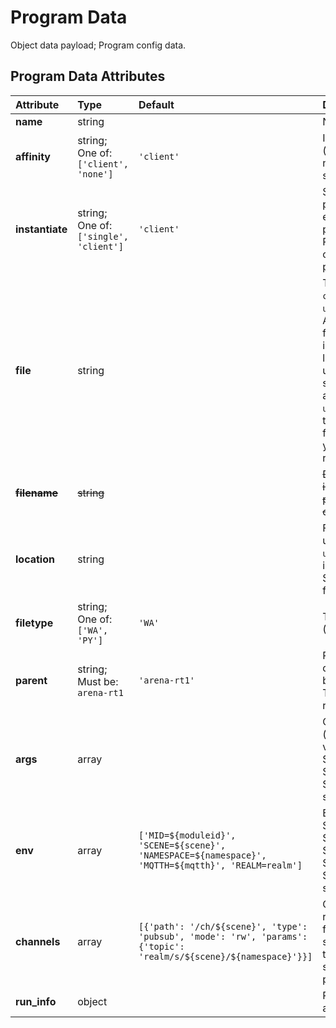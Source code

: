 
Program Data
============


Object data payload; Program config data.

Program Data Attributes
------------------------

|Attribute|Type|Default|Description|Required|
| :--- | :--- | :--- | :--- | :--- |
|**name**|string||Name of the program.|Yes|
|**affinity**|string; One of: ```['client', 'none']```|```'client'```|Indicates the module affinity (client=client's runtime; none or empty=any suitable/available runtime).|No|
|**instantiate**|string; One of: ```['single', 'client']```|```'client'```|Single instance of the program (=single), or let every client create a program instance (=client). Per client instance will create new uuid for each program.|Yes|
|**file**|string||The path to a `.wasm` file (e.g. `counter.wasm`, `user1/counter.wasm`) in the ARENA filestore, starting from the location field indicated below. See location. Example: user1/py/counter/counter.py should have file: `counter.py` and location: `user1/py/counter`. Note that the runtime will download all files in parent folder (e.g. you can add a requirements.txt)|Yes|
|~~**filename**~~|~~string~~||~~DEPRECATED: data.filename is deprecated for type: program, use data.file and data.location instead.~~|~~No~~|
|**location**|string||Filestore path starting at user home; Example: `user1/hello` for a program inside folder `hello` of user1. Should, at least be the user filesore home folder.|Yes|
|**filetype**|string; One of: ```['WA', 'PY']```|```'WA'```|Type of the program (WA=WASM or PY=Python).|Yes|
|**parent**|string; Must be: ```arena-rt1```|```'arena-rt1'```|Request the orchestrator to deploy to this runtime (can be a runtime name or UUID); Temporarily must be arena-rt1.|Yes|
|**args**|array||Command-line arguments (passed in argv). Supports variables: ${scene}, ${mqtth}, ${userid}, ${username}, ${runtimeid}, ${moduleid}, ${query-string-key}.|No|
|**env**|array|```['MID=${moduleid}', 'SCENE=${scene}', 'NAMESPACE=${namespace}', 'MQTTH=${mqtth}', 'REALM=realm']```|Environment variables. Supports variables: ${scene}, ${namespace}, ${mqtth}, ${userid}, ${username}, ${runtimeid}, ${moduleid}, ${query-string-key}.|Yes|
|**channels**|array|```[{'path': '/ch/${scene}', 'type': 'pubsub', 'mode': 'rw', 'params': {'topic': 'realm/s/${scene}/${namespace}'}}]```|Channels describe files representing access to IO from pubsub and client sockets (possibly more in the future; currently only supported for WASM programs).|No|
|**run_info**|object||Program execution info, added at runtime.|No|

